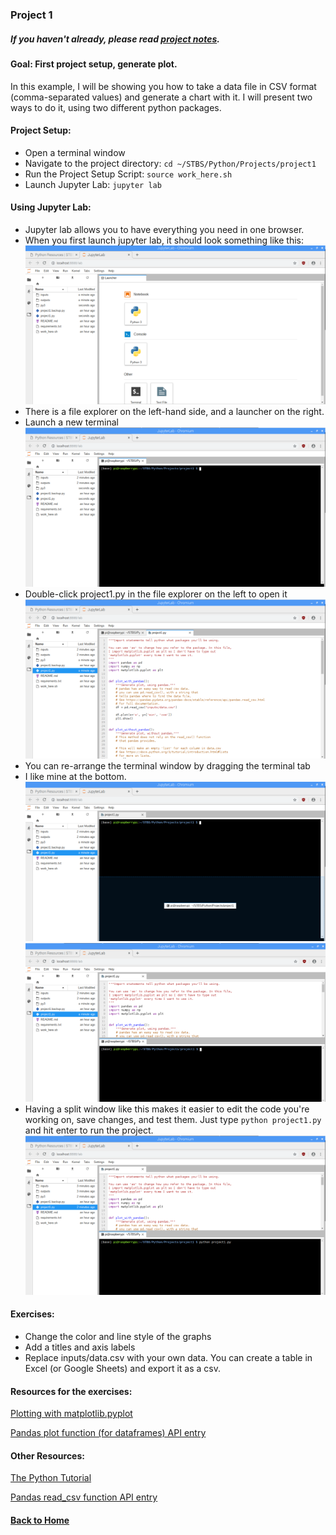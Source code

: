### Project 1

##### If you haven't already, please read [project notes](../README.md).

#### Goal: First project setup, generate plot.

In this example, I will be showing you how to take a data file in
CSV format (comma-separated values) and generate a chart with it. I will present two ways to do it, using two different python packages.

#### Project Setup:
* Open a terminal window
* Navigate to the project directory: `cd ~/STBS/Python/Projects/project1`
* Run the Project Setup Script: `source work_here.sh`
* Launch Jupyter Lab: `jupyter lab`

#### Using Jupyter Lab:
* Jupyter lab allows you to have everything you need in one browser.
* When you first launch jupyter lab, it should look something like this: ![jupyterlab start](../Pictures/jupyterlab_start.png)
* There is a file explorer on the left-hand side, and a launcher on the right.
* Launch a new terminal ![jupyterlab launcher](../Pictures/jupyterlab_terminal.png)
* Double-click project1.py in the file explorer on the left to open it ![open_project](../Pictures/jupyterlab_open_project1.py.png)
* You can re-arrange the terminal window by dragging the terminal tab
* I like mine at the bottom. ![jupyterlab_drag_tab](../Pictures/jupyterlab_drag_tab.png)
![jupyterlab_splitscreen](../Pictures/jupyterlab_splitscreen.png)
* Having a split window like this makes it easier to edit the code you're working on, save changes, and test them. Just type `python project1.py` and hit enter to run the project. ![jupyterlab_run_project](../Pictures/jupyterlab_run_project.png)

#### Exercises:
* Change the color and line style of the graphs
* Add a titles and axis labels
* Replace inputs/data.csv with your own data. You can create a table in Excel (or Google Sheets) and export it as a csv.

#### Resources for the exercises:

[Plotting with matplotlib.pyplot](https://matplotlib.org/3.1.0/tutorials/introductory/pyplot.html)

[Pandas plot function (for dataframes) API entry](https://pandas.pydata.org/pandas-docs/stable/reference/api/pandas.DataFrame.plot.html?highlight=plot#pandas.DataFrame.plot)

#### Other Resources:

[The Python Tutorial](https://docs.python.org/3/tutorial/index.html)

[Pandas read_csv function API entry](https://pandas.pydata.org/pandas-docs/stable/reference/api/pandas.read_csv.html)

#### [Back to Home](https://skiptheboringstuff.com)
